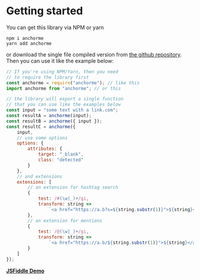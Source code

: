 # Getting started

You can get this library via NPM or yarn

```
npm i anchorme
yarn add anchorme
```

or download the single file compiled version from [the github repository](https://github.com/alexcorvi/anchorme.js). Then you can use it like the example below:

```javascript
// If you're using NPM/Yarn, then you need
// to require the library first
const anchorme = require("anchorme"); // like this
import anchorme from "anchorme"; // or this

// the library will export a single function
// that you can use like the examples below
const input = "some text with a link.com";
const resultA = anchorme(input);
const resultB = anchorme({ input });
const resultC = anchorme({
	input,
	// use some options
	options: {
		attributes: {
			target: "_blank",
			class: "detected"
		}
	},
	// and extensions
	extensions: [
		// an extension for hashtag search
		{
			test: /#(\w|_)+/gi,
			transform: string =>
				`<a href="https://a.b?s=${string.substr(1)}">${string}</a>`
		},
		// an extension for mentions
		{
			test: /@(\w|_)+/gi,
			transform: string =>
				`<a href="https://a.b/${string.substr(1)}">${string}</a>`
		}
	]
});
```

**[JSFiddle Demo](https://jsfiddle.net/alexcorvi/hLwjkyq6/13/)**
